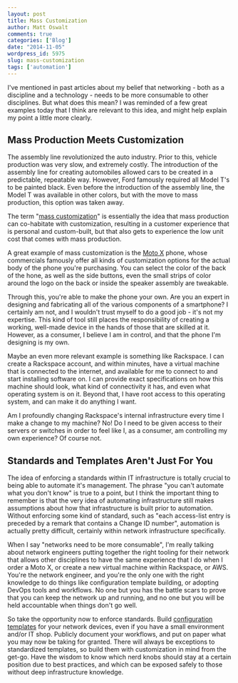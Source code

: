 ```yaml
---
layout: post
title: Mass Customization
author: Matt Oswalt
comments: true
categories: ['Blog']
date: "2014-11-05"
wordpress_id: 5975
slug: mass-customization
tags: ['automation']
---
```



I've mentioned in past articles about my belief that networking - both as a discipline and a technology - needs to be more consumable to other disciplines. But what does this mean? I was reminded of a few great examples today that I think are relevant to this idea, and might help explain my point a little more clearly.

## Mass Production Meets Customization

The assembly line revolutionized the auto industry. Prior to this, vehicle production was very slow, and extremely costly. The introduction of the assembly line for creating automobiles allowed cars to be created in a predictable, repeatable way. However, Ford famously required all Model T's to be painted black. Even before the introduction of the assembly line, the Model T was available in other colors, but with the move to mass production, this option was taken away.

The term "[mass customization](http://en.wikipedia.org/wiki/Mass_customization)" is essentially the idea that mass production can co-habitate with customization, resulting in a customer experience that is personal and custom-built, but that also gets to experience the low unit cost that comes with mass production.

A great example of mass customization is the [Moto X](https://www.motorola.com/us/motomaker?pid=FLEXR2&action=designNew) phone, whose commercials famously offer all kinds of customization options for the actual body of the phone you're purchasing. You can select the color of the back of the hone, as well as the side buttons, even the small strips of color around the logo on the back or inside the speaker assembly are tweakable.

Through this, you're able to make the phone your own. Are you an expert in designing and fabricating all of the various components of a smartphone? I certainly am not, and I wouldn't trust myself to do a good job - it's not my expertise. This kind of tool still places the responsibility of creating a working, well-made device in the hands of those that are skilled at it. However, as a consumer, I believe I am in control, and that the phone I'm designing is my own.

Maybe an even more relevant example is something like Rackspace. I can create a Rackspace account, and within minutes, have a virtual machine that is connected to the internet, and available for me to connect to and start installing software on. I can provide exact specifications on how this machine should look, what kind of connectivity it has, and even what operating system is on it. Beyond that, I have root access to this operating system, and can make it do anything I want.

Am I profoundly changing Rackspace's internal infrastructure every time I make a change to my machine? No! Do I need to be given access to their servers or switches in order to feel like I, as a consumer, am controlling my own experience? Of course not.

## Standards and Templates Aren't Just For You

The idea of enforcing a standards within IT infrastructure is totally crucial to being able to automate it's management. The phrase "you can't automate what you don't know" is true to a point, but I think the important thing to remember is that the very idea of automating infrastructure still makes assumptions about how that infrastructure is built prior to automation. Without enforcing some kind of standard, such as "each access-list entry is preceded by a remark that contains a Change ID number", automation is actually pretty difficult, certainly within network infrastructure specifically.

When I say "networks need to be more consumable", I'm really talking about network engineers putting together the right tooling for their network that allows other disciplines to have the same experience that I do when I order a Moto X, or create a new virtual machine within Rackspace, or AWS. You're the network engineer, and you're the only one with the right knowledge to do things like configuration template building, or adopting DevOps tools and workflows. No one but you has the battle scars to prove that you can keep the network up and running, and no one but you will be held accountable when things don't go well.

So take the opportunity now to enforce standards. Build [configuration templates](https://keepingitclassless.net/2014/03/network-config-templates-jinja2/) for your network devices, even if you have a small environment and/or IT shop. Publicly document your workflows, and put on paper what you may now be taking for granted. There will always be exceptions to standardized templates, so build them with customization in mind from the get-go. Have the wisdom to know which nerd knobs should stay at a certain position due to best practices, and which can be exposed safely to those without deep infrastructure knowledge.
